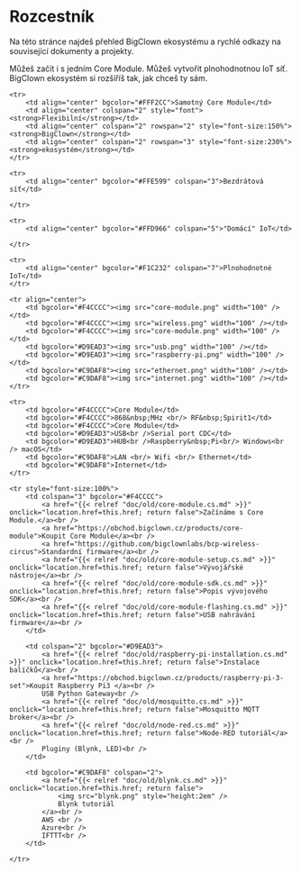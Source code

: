 

# Rozcestník


Na této stránce najdeš přehled BigClown ekosystému a rychlé odkazy na související dokumenty a projekty.


Můžeš začít i s jedním Core Module. Můžeš vytvořit plnohodnotnou IoT síť.
BigClown ekosystém si rozšíříš tak, jak chceš ty sám.


<table border="0">

    <tr>
        <td align="center" bgcolor="#FFF2CC">Samotný Core Module</td>
        <td align="center" colspan="2" style="font"><strong>Flexibilní</strong></td>
        <td align="center" colspan="2" rowspan="2" style="font-size:150%"><strong>BigClown</strong></td>
        <td align="center" colspan="2" rowspan="3" style="font-size:230%"><strong>ekosystém</strong></td>
    </tr>

    <tr>
        <td align="center" bgcolor="#FFE599" colspan="3">Bezdrátová síť</td>

    </tr>

    <tr>
        <td align="center" bgcolor="#FFD966" colspan="5">"Domácí" IoT</td>

    </tr>

    <tr>
        <td align="center" bgcolor="#F1C232" colspan="7">Plnohodnotné IoT</td>
    </tr>

    <tr align="center">
        <td bgcolor="#F4CCCC"><img src="core-module.png" width="100" /></td>
        <td bgcolor="#F4CCCC"><img src="wireless.png" width="100" /></td>
        <td bgcolor="#F4CCCC"><img src="core-module.png" width="100" /></td>
        <td bgcolor="#D9EAD3"><img src="usb.png" width="100" /></td>
        <td bgcolor="#D9EAD3"><img src="raspberry-pi.png" width="100" /></td>
        <td bgcolor="#C9DAF8"><img src="ethernet.png" width="100" /></td>
        <td bgcolor="#C9DAF8"><img src="internet.png" width="100" /></td>
    </tr>

    <tr>
        <td bgcolor="#F4CCCC">Core Module</td>
        <td bgcolor="#F4CCCC">868&nbsp;MHz <br/> RF&nbsp;Spirit1</td>
        <td bgcolor="#F4CCCC">Core Module</td>
        <td bgcolor="#D9EAD3">USB<br />Serial port CDC</td>
        <td bgcolor="#D9EAD3">HUB<br />Raspberry&nbsp;Pi<br/> Windows<br /> macOS</td>
        <td bgcolor="#C9DAF8">LAN <br/> Wifi <br/> Ethernet</td>
        <td bgcolor="#C9DAF8">Internet</td>
    </tr>

    <tr style="font-size:100%">
        <td colspan="3" bgcolor="#F4CCCC">
            <a href="{{< relref "doc/old/core-module.cs.md" >}}" onclick="location.href=this.href; return false">Začínáme s Core Module.</a><br />
            <a href="https://obchod.bigclown.cz/products/core-module">Koupit Core Module</a><br />
            <a href="https://github.com/bigclownlabs/bcp-wireless-circus">Standardní firmware</a><br />
            <a href="{{< relref "doc/old/core-module-setup.cs.md" >}}" onclick="location.href=this.href; return false">Vývojářské nástroje</a><br />
            <a href="{{< relref "doc/old/core-module-sdk.cs.md" >}}" onclick="location.href=this.href; return false">Popis vývojového SDK</a><br />
            <a href="{{< relref "doc/old/core-module-flashing.cs.md" >}}" onclick="location.href=this.href; return false">USB nahrávání firmware</a><br />
        </td>

        <td colspan="2" bgcolor="#D9EAD3">
            <a href="{{< relref "doc/old/raspberry-pi-installation.cs.md" >}}" onclick="location.href=this.href; return false">Instalace balíčků</a><br />
            <a href="https://obchod.bigclown.cz/products/raspberry-pi-3-set">Koupit Raspberry Pi3 </a><br />
            USB Python Gateway<br />
            <a href="{{< relref "doc/old/mosquitto.cs.md" >}}" onclick="location.href=this.href; return false">Mosquitto MQTT broker</a><br />
            <a href="{{< relref "doc/old/node-red.cs.md" >}}" onclick="location.href=this.href; return false">Node-RED tutoriál</a><br />
            Pluginy (Blynk, LED)<br />
        </td>

        <td bgcolor="#C9DAF8" colspan="2">
            <a href="{{< relref "doc/old/blynk.cs.md" >}}" onclick="location.href=this.href; return false">
                <img src="blynk.png" style="height:2em" />
                Blynk tutoriál
            </a><br />
            AWS <br />
            Azure<br />
            IFTTT<br />
        </td>

    </tr>

</table>


<!--TODO: BigClown Modules, Tags-->
